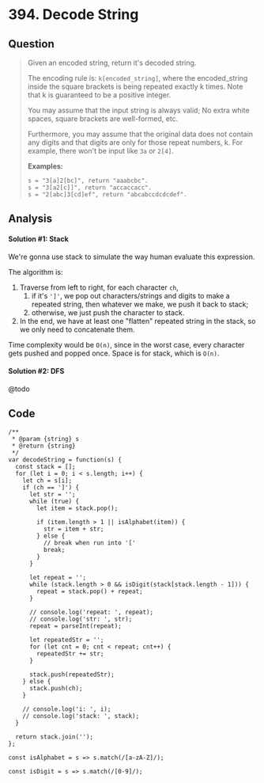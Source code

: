 # 394. Decode String

## Question

> Given an encoded string, return it's decoded string.
>
> The encoding rule is: `k[encoded_string]`, where the encoded\_string inside the square brackets is being repeated exactly k times. Note that k is guaranteed to be a positive integer.
>
> You may assume that the input string is always valid; No extra white spaces, square brackets are well-formed, etc.
>
> Furthermore, you may assume that the original data does not contain any digits and that digits are only for those repeat numbers, k. For example, there won't be input like `3a` or `2[4]`.
>
> **Examples:**
>
> ```text
> s = "3[a]2[bc]", return "aaabcbc".
> s = "3[a2[c]]", return "accaccacc".
> s = "2[abc]3[cd]ef", return "abcabccdcdcdef".
> ```

## Analysis

#### Solution \#1: Stack

We're gonna use stack to simulate the way human evaluate this expression.

The algorithm is:

1. Traverse from left to right, for each character `ch`,
   1. if it's `']'`, we pop out characters/strings and digits to make a repeated string, then whatever we make, we push it back to stack;
   2. otherwise, we just push the character to stack.
2. In the end, we have at least one "flatten" repeated string in the stack, so we only need to concatenate them. 

Time complexity would be `O(n)`, since in the worst case, every character gets pushed and popped once. Space is for stack, which is `O(n)`.

#### Solution \#2: DFS

@todo

## Code

```text
/**
 * @param {string} s
 * @return {string}
 */
var decodeString = function(s) {
  const stack = [];
  for (let i = 0; i < s.length; i++) {
    let ch = s[i];
    if (ch == ']') {
      let str = '';
      while (true) {
        let item = stack.pop();
  
        if (item.length > 1 || isAlphabet(item)) {
          str = item + str;
        } else {
          // break when run into '['
          break;
        }
      }
      
      let repeat = '';
      while (stack.length > 0 && isDigit(stack[stack.length - 1])) {
        repeat = stack.pop() + repeat;
      }
      
      // console.log('repeat: ', repeat);
      // console.log('str: ', str);
      repeat = parseInt(repeat);
      
      let repeatedStr = '';
      for (let cnt = 0; cnt < repeat; cnt++) {
        repeatedStr += str;
      }
      
      stack.push(repeatedStr);
    } else {
      stack.push(ch);
    }
    
    // console.log('i: ', i);
    // console.log('stack: ', stack);
  }
  
  return stack.join('');
};
  
const isAlphabet = s => s.match(/[a-zA-Z]/);

const isDigit = s => s.match(/[0-9]/);
```

